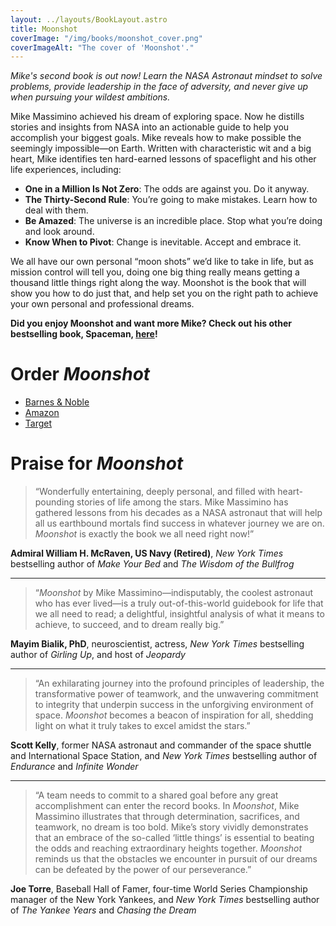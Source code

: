 ```yaml
---
layout: ../layouts/BookLayout.astro
title: Moonshot
coverImage: "/img/books/moonshot_cover.png"
coverImageAlt: "The cover of 'Moonshot'."
---
```


*Mike's second book is out now! Learn the NASA Astronaut mindset to solve problems, provide leadership in the face of adversity, and never give up when pursuing your wildest ambitions.*

Mike Massimino achieved his dream of exploring space. Now he distills stories and insights from NASA into an actionable guide to help you accomplish your biggest goals. Mike reveals how to make possible the seemingly impossible—on Earth. Written with characteristic wit and a big heart, Mike identifies ten hard-earned lessons of spaceflight and his other life experiences, including:

- **One in a Million Is Not Zero**: The odds are against you. Do it anyway.
- **The Thirty-Second Rule**: You’re going to make mistakes. Learn how to deal with them.
- **Be Amazed**: The universe is an incredible place. Stop what you’re doing and look around.
- **Know When to Pivot**: Change is inevitable. Accept and embrace it.

We all have our own personal “moon shots” we’d like to take in life, but as mission control will tell you, doing one big thing really means getting a thousand little things right along the way. Moonshot is the book that will show you how to do just that, and help set you on the right path to achieve your own personal and professional dreams.

**Did you enjoy Moonshot and want more Mike? Check out his other bestselling book, Spaceman, [here](/spaceman)!**

# Order *Moonshot*
- [Barnes & Noble](https://www.barnesandnoble.com/w/moonshot-mike-massimino/1143299799)
- [Amazon](https://www.amazon.com/gp/product/030683264X)
- [Target](https://www.target.com/p/moonshot-by-mike-massimino-hardcover/-/A-88969213)

# Praise for *Moonshot*

> “Wonderfully entertaining, deeply personal, and filled with heart-pounding stories of life among the stars. Mike Massimino has gathered lessons from his decades as a NASA astronaut that will help all us earthbound mortals find success in whatever journey we are on. *Moonshot* is exactly the book we all need right now!”  

**Admiral William H. McRaven, US Navy (Retired)**, *New York Times* bestselling author of *Make Your Bed* and *The Wisdom of the Bullfrog*

---

> “*Moonshot* by Mike Massimino—indisputably, the coolest astronaut who has ever lived—is a truly out-of-this-world guidebook for life that we all need to read; a delightful, insightful analysis of what it means to achieve, to succeed, and to dream really big.”  

**Mayim Bialik, PhD**, neuroscientist, actress, *New York Times* bestselling author of *Girling Up*, and host of *Jeopardy*

---

> “An exhilarating journey into the profound principles of leadership, the transformative power of teamwork, and the unwavering commitment to integrity that underpin success in the unforgiving environment of space. *Moonshot* becomes a beacon of inspiration for all, shedding light on what it truly takes to excel amidst the stars.”  

**Scott Kelly**, former NASA astronaut and commander of the space shuttle and International Space Station, and *New York Times* bestselling author of *Endurance* and *Infinite Wonder*

---

> “A team needs to commit to a shared goal before any great accomplishment can enter the record books. In *Moonshot*, Mike Massimino illustrates that through determination, sacrifices, and teamwork, no dream is too bold. Mike’s story vividly demonstrates that an embrace of the so-called ‘little things’ is essential to beating the odds and reaching extraordinary heights together. *Moonshot* reminds us that the obstacles we encounter in pursuit of our dreams can be defeated by the power of our perseverance.”  

**Joe Torre**, Baseball Hall of Famer, four-time World Series Championship manager of the New York Yankees, and *New York Times* bestselling author of *The Yankee Years* and *Chasing the Dream*
